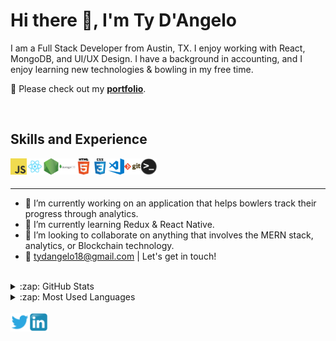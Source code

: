 # Hi there 👋, I'm Ty D'Angelo
 
I am a Full Stack Developer from Austin, TX. I enjoy working with React, MongoDB, and UI/UX Design. I have a background in accounting, and I enjoy learning new technologies & bowling in my free time. 

:floppy_disk: Please check out my [**portfolio**](https://tydangelo.com).

<br />

## Skills and Experience

<img align="left" alt="Javascript" width="26px" src="https://raw.githubusercontent.com/github/explore/80688e429a7d4ef2fca1e82350fe8e3517d3494d/topics/javascript/javascript.png" />
<img align="left" alt="React" width="26px" src="https://raw.githubusercontent.com/github/explore/80688e429a7d4ef2fca1e82350fe8e3517d3494d/topics/react/react.png" />
<img align="left" alt="Nodejs" width="26px" src="https://raw.githubusercontent.com/github/explore/80688e429a7d4ef2fca1e82350fe8e3517d3494d/topics/nodejs/nodejs.png" />
<img align="left" alt="MongoDB" width="26px" src="https://raw.githubusercontent.com/github/explore/80688e429a7d4ef2fca1e82350fe8e3517d3494d/topics/mongodb/mongodb.png" />
<img align="left" alt="HTML" width="26px" src="https://raw.githubusercontent.com/github/explore/80688e429a7d4ef2fca1e82350fe8e3517d3494d/topics/html/html.png" />
<img align="left" alt="CSS" width="26px" src="https://raw.githubusercontent.com/github/explore/80688e429a7d4ef2fca1e82350fe8e3517d3494d/topics/css/css.png" />
<img align="left" alt="Visual-Studio-Code" width="26px" src="https://raw.githubusercontent.com/github/explore/80688e429a7d4ef2fca1e82350fe8e3517d3494d/topics/visual-studio-code/visual-studio-code.png" />
<img align="left" alt="git" width="26px" src="https://raw.githubusercontent.com/github/explore/80688e429a7d4ef2fca1e82350fe8e3517d3494d/topics/git/git.png" />
<img align="left" alt="terminal" width="26px" src="https://raw.githubusercontent.com/github/explore/80688e429a7d4ef2fca1e82350fe8e3517d3494d/topics/terminal/terminal.png" />

<br />
<br />
<hr />


- 🔭 I’m currently working on an application that helps bowlers track their progress through analytics. 
- 🌱 I’m currently learning Redux & React Native.  
- 👯 I’m looking to collaborate on anything that involves the MERN stack, analytics, or Blockchain technology.  
- :e-mail: tydangelo18@gmail.com | Let's get in touch! 

<br />


<details>
  <summary>:zap: GitHub Stats</summary>

  <img align="left" alt="Ty's Github Stats" src="https://github-readme-stats.vercel.app/api?username=tydangelo18&show_icons=true&hide_border=true" />

</details>

<details>
  <summary>:zap: Most Used Languages</summary>

<img align="left" alt="Ty's GitHub Top Languages" src="https://github-readme-stats.vercel.app/api/top-langs/?username=tydangelo18" />

</details>

<br />


<a href="https://twitter.com/tydangelo18">
  <img align="left" alt="Ty D'Angelo | Twitter" width="30px" src="https://raw.githubusercontent.com/tydangelo18/tydangelo18/master/Twitter.svg"/>
</a>

<a href="https://www.linkedin.com/in/tydangelo18/">
  <img align="left" alt="Ty D'Angelo | LinkedIn" width="30px" src="https://raw.githubusercontent.com/tydangelo18/tydangelo18/master/Linkedin.png"/>
</a>









